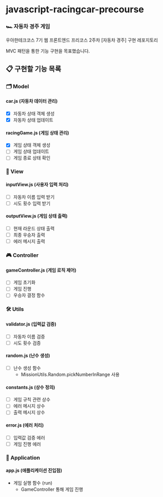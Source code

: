 # javascript-racingcar-precourse

### 🏎️ 자동차 경주 게임

우아한테크코스 7기 웹 프론트엔드 프리코스 2주차 [자동차 경주] 구현 레포지토리

MVC 패턴을 통한 기능 구현을 목표했습니다.

## 📋 구현할 기능 목록

### 🗂 Model

#### car.js (자동차 데이터 관리)

- [x] 자동차 상태 객체 생성
- [x] 자동차 상태 업데이트

#### racingGame.js (게임 상태 관리)

- [x] 게임 상태 객체 생성
- [ ] 게임 상태 업데이트
- [ ] 게임 종료 상태 확인

### 👀 View

#### inputView.js (사용자 입력 처리)

- [ ] 자동차 이름 입력 받기
- [ ] 시도 횟수 입력 받기

#### outputView.js (게임 상태 출력)

- [ ] 현재 라운드 상태 출력
- [ ] 최종 우승자 출력
- [ ] 에러 메시지 출력

### 🎮 Controller

#### gameController.js (게임 로직 제어)

- [ ] 게임 초기화
- [ ] 게임 진행
- [ ] 우승자 결정 함수

### 🛠 Utils

#### validator.js (입력값 검증)

- [ ] 자동차 이름 검증
- [ ] 시도 횟수 검증

#### random.js (난수 생성)

- [ ] 난수 생성 함수
  - MissionUtils.Random.pickNumberInRange 사용

#### constants.js (상수 정의)

- [ ] 게임 규칙 관련 상수
- [ ] 에러 메시지 상수
- [ ] 출력 메시지 상수

#### error.js (에러 처리)

- [ ] 입력값 검증 에러
- [ ] 게임 진행 에러

### 🎯 Application

#### app.js (애플리케이션 진입점)

- 게임 실행 함수 (run)
  - GameController 통해 게임 진행
